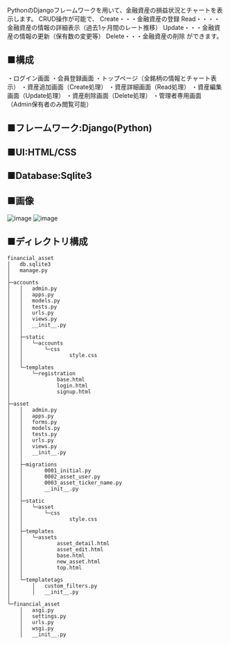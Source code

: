 PythonのDjangoフレームワークを用いて、金融資産の損益状況とチャートを表示します。
CRUD操作が可能で、
Create・・・金融資産の登録
Read・・・・金融資産の情報の詳細表示（過去1ヶ月間のレート推移）
Update・・・金融資産の情報の更新（保有数の変更等）
Delete・・・金融資産の削除
ができます。

## ■構成
・ログイン画面
・会員登録画面
・トップページ（全銘柄の情報とチャート表示）
・資産追加画面（Create処理）
・資産詳細画面（Read処理）
・資産編集画面（Update処理）
・資産削除画面（Delete処理）
・管理者専用画面（Admin保有者のみ閲覧可能）


## ■フレームワーク:Django(Python)

## ■UI:HTML/CSS

## ■Database:Sqlite3

## ■画像
![image](https://github.com/user-attachments/assets/7cb9e3d7-8652-49d5-bd7a-ac64ce04c147)
![image](https://github.com/user-attachments/assets/e61568c4-48ff-4739-b4f8-02c995321ab2)



## ■ディレクトリ構成
```plaintext
financial_asset
│   db.sqlite3
│   manage.py
│
├─accounts
│   │   admin.py
│   │   apps.py
│   │   models.py
│   │   tests.py
│   │   urls.py
│   │   views.py
│   │   __init__.py
│   │
│   ├─static
│   │   └─accounts
│   │       └─css
│   │               style.css
│   │
│   └─templates
│       └─registration
│               base.html
│               login.html
│               signup.html
│
├─asset
│   │   admin.py
│   │   apps.py
│   │   forms.py
│   │   models.py
│   │   tests.py
│   │   urls.py
│   │   views.py
│   │   __init__.py
│   │
│   ├─migrations
│   │       0001_initial.py
│   │       0002_asset_user.py
│   │       0003_asset_ticker_name.py
│   │       __init__.py
│   │
│   ├─static
│   │   └─asset
│   │       └─css
│   │               style.css
│   │
│   ├─templates
│   │   └─assets
│   │           asset_detail.html
│   │           asset_edit.html
│   │           base.html
│   │           new_asset.html
│   │           top.html
│   │
│   └─templatetags
│       │   custom_filters.py
│       │   __init__.py
│
└─financial_asset
    │   asgi.py
    │   settings.py
    │   urls.py
    │   wsgi.py
    │   __init__.py


